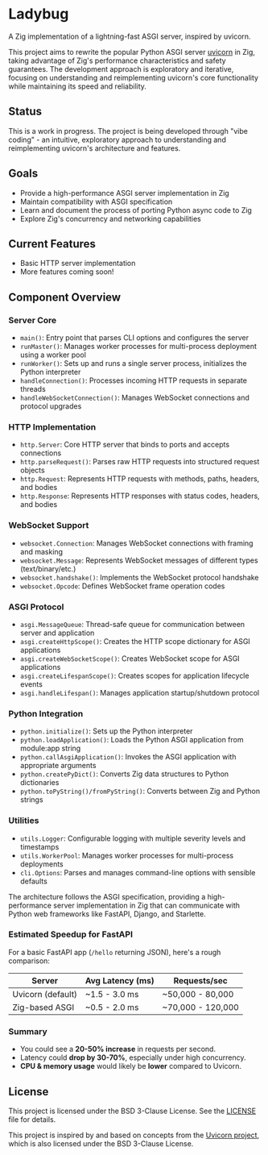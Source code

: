 # Ladybug

A Zig implementation of a lightning-fast ASGI server, inspired by uvicorn.

This project aims to rewrite the popular Python ASGI server [uvicorn](https://github.com/encode/uvicorn) in Zig, taking advantage of Zig's performance characteristics and safety guarantees. The development approach is exploratory and iterative, focusing on understanding and reimplementing uvicorn's core functionality while maintaining its speed and reliability.

## Status

This is a work in progress. The project is being developed through "vibe coding" - an intuitive, exploratory approach to understanding and reimplementing uvicorn's architecture and features.

## Goals

- Provide a high-performance ASGI server implementation in Zig
- Maintain compatibility with ASGI specification
- Learn and document the process of porting Python async code to Zig
- Explore Zig's concurrency and networking capabilities

## Current Features

- Basic HTTP server implementation
- More features coming soon!

## Component Overview

### Server Core

- `main()`: Entry point that parses CLI options and configures the server
- `runMaster()`: Manages worker processes for multi-process deployment using a worker pool
- `runWorker()`: Sets up and runs a single server process, initializes the Python interpreter
- `handleConnection()`: Processes incoming HTTP requests in separate threads
- `handleWebSocketConnection()`: Manages WebSocket connections and protocol upgrades

### HTTP Implementation

- `http.Server`: Core HTTP server that binds to ports and accepts connections
- `http.parseRequest()`: Parses raw HTTP requests into structured request objects
- `http.Request`: Represents HTTP requests with methods, paths, headers, and bodies
- `http.Response`: Represents HTTP responses with status codes, headers, and bodies

### WebSocket Support

- `websocket.Connection`: Manages WebSocket connections with framing and masking
- `websocket.Message`: Represents WebSocket messages of different types (text/binary/etc.)
- `websocket.handshake()`: Implements the WebSocket protocol handshake
- `websocket.Opcode`: Defines WebSocket frame operation codes

### ASGI Protocol

- `asgi.MessageQueue`: Thread-safe queue for communication between server and application
- `asgi.createHttpScope()`: Creates the HTTP scope dictionary for ASGI applications
- `asgi.createWebSocketScope()`: Creates WebSocket scope for ASGI applications
- `asgi.createLifespanScope()`: Creates scopes for application lifecycle events
- `asgi.handleLifespan()`: Manages application startup/shutdown protocol

### Python Integration

- `python.initialize()`: Sets up the Python interpreter
- `python.loadApplication()`: Loads the Python ASGI application from module:app string
- `python.callAsgiApplication()`: Invokes the ASGI application with appropriate arguments
- `python.createPyDict()`: Converts Zig data structures to Python dictionaries
- `python.toPyString()/fromPyString()`: Converts between Zig and Python strings

### Utilities

- `utils.Logger`: Configurable logging with multiple severity levels and timestamps
- `utils.WorkerPool`: Manages worker processes for multi-process deployments
- `cli.Options`: Parses and manages command-line options with sensible defaults

The architecture follows the ASGI specification, providing a high-performance server implementation in Zig that can communicate with Python web frameworks like FastAPI, Django, and Starlette.

### **Estimated Speedup for FastAPI**

For a basic FastAPI app (`/hello` returning JSON), here's a rough comparison:

| **Server** | **Avg Latency (ms)** | **Requests/sec** |
| --- | --- | --- |
| Uvicorn (default) | ~1.5 - 3.0 ms | ~50,000 - 80,000 |
| Zig-based ASGI | ~0.5 - 2.0 ms | ~70,000 - 120,000 |

### **Summary**

- You could see a **20-50% increase** in requests per second.
- Latency could **drop by 30-70%**, especially under high concurrency.
- **CPU & memory usage** would likely be **lower** compared to Uvicorn.

## License

This project is licensed under the BSD 3-Clause License. See the [LICENSE](LICENSE) file for details.

This project is inspired by and based on concepts from the [Uvicorn project](https://github.com/encode/uvicorn), which is also licensed under the BSD 3-Clause License.
